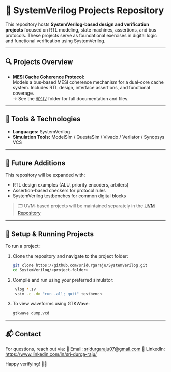 # 🔧 SystemVerilog Projects Repository

This repository hosts **SystemVerilog-based design and verification projects** focused on RTL modeling, state machines, assertions, and bus protocols. These projects serve as foundational exercises in digital logic and functional verification using SystemVerilog.

---

## 🔍 Projects Overview

- **MESI Cache Coherence Protocol:**  
  Models a bus-based MESI coherence mechanism for a dual-core cache system. Includes RTL design, interface assertions, and functional coverage.  
  → See the [`MESI/`](./MESI) folder for full documentation and files.

---

## 🚀 Tools & Technologies

- **Languages:** SystemVerilog  
- **Simulation Tools:** ModelSim / QuestaSim / Vivado / Verilator / Synopsys VCS  

---

## 📌 Future Additions

This repository will be expanded with:

- RTL design examples (ALU, priority encoders, arbiters)
- Assertion-based checkers for protocol rules
- SystemVerilog testbenches for common digital blocks

> 🗂️ UVM-based projects will be maintained separately in the [UVM Repository](https://github.com/sridurgaraju/UVM)

---

## 🔧 Setup & Running Projects

To run a project:

1. Clone the repository and navigate to the project folder:
   ```bash
   git clone https://github.com/sridurgaraju/SystemVerilog.git
   cd SystemVerilog/<project-folder>
2. Compile and run using your preferred simulator:
   ```bash
    vlog *.sv
    vsim -c -do "run -all; quit" testbench
3. To view waveforms using GTKWave:
   ```bash
   gtkwave dump.vcd

---

## 📬 Contact
For questions, reach out via:
📧 Email: sridurgaraju07@gmail.com
🔗 LinkedIn: https://www.linkedin.com/in/sri-durga-raju/

Happy verifying! 🧪🚀


